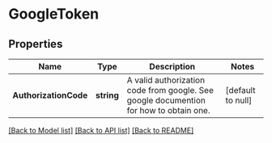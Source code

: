 # GoogleToken

## Properties
Name | Type | Description | Notes
------------ | ------------- | ------------- | -------------
**AuthorizationCode** | **string** | A valid authorization code from google. See google documention for how to obtain one. | [default to null]

[[Back to Model list]](../README.md#documentation-for-models) [[Back to API list]](../README.md#documentation-for-api-endpoints) [[Back to README]](../README.md)



